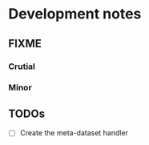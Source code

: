 # Development notes

## FIXME

### Crutial

### Minor

## TODOs

- [ ] Create the meta-dataset handler